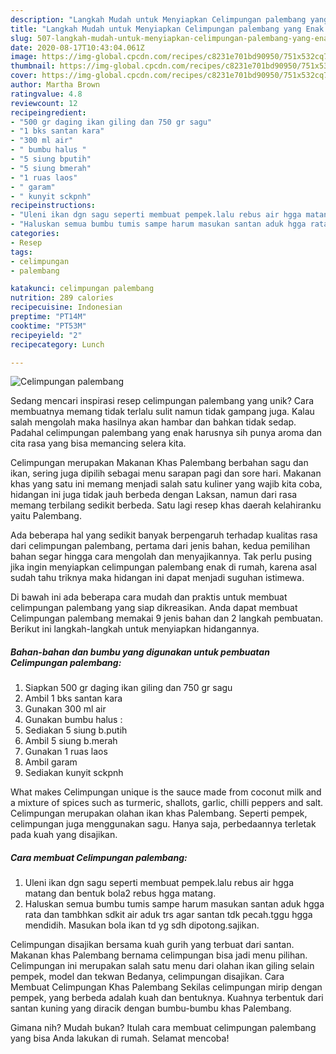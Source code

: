 ```yaml
---
description: "Langkah Mudah untuk Menyiapkan Celimpungan palembang yang Enak Banget"
title: "Langkah Mudah untuk Menyiapkan Celimpungan palembang yang Enak Banget"
slug: 507-langkah-mudah-untuk-menyiapkan-celimpungan-palembang-yang-enak-banget
date: 2020-08-17T10:43:04.061Z
image: https://img-global.cpcdn.com/recipes/c8231e701bd90950/751x532cq70/celimpungan-palembang-foto-resep-utama.jpg
thumbnail: https://img-global.cpcdn.com/recipes/c8231e701bd90950/751x532cq70/celimpungan-palembang-foto-resep-utama.jpg
cover: https://img-global.cpcdn.com/recipes/c8231e701bd90950/751x532cq70/celimpungan-palembang-foto-resep-utama.jpg
author: Martha Brown
ratingvalue: 4.8
reviewcount: 12
recipeingredient:
- "500 gr daging ikan giling dan 750 gr sagu"
- "1 bks santan kara"
- "300 ml air"
- " bumbu halus "
- "5 siung bputih"
- "5 siung bmerah"
- "1 ruas laos"
- " garam"
- " kunyit sckpnh"
recipeinstructions:
- "Uleni ikan dgn sagu seperti membuat pempek.lalu rebus air hgga matang dan bentuk bola2 rebus hgga matang."
- "Haluskan semua bumbu tumis sampe harum masukan santan aduk hgga rata dan tambhkan sdkit air aduk trs agar santan tdk pecah.tggu hgga mendidih. Masukan bola ikan td yg sdh dipotong.sajikan."
categories:
- Resep
tags:
- celimpungan
- palembang

katakunci: celimpungan palembang 
nutrition: 289 calories
recipecuisine: Indonesian
preptime: "PT14M"
cooktime: "PT53M"
recipeyield: "2"
recipecategory: Lunch

---
```



![Celimpungan palembang](https://img-global.cpcdn.com/recipes/c8231e701bd90950/751x532cq70/celimpungan-palembang-foto-resep-utama.jpg)

Sedang mencari inspirasi resep celimpungan palembang yang unik? Cara membuatnya memang tidak terlalu sulit namun tidak gampang juga. Kalau salah mengolah maka hasilnya akan hambar dan bahkan tidak sedap. Padahal celimpungan palembang yang enak harusnya sih punya aroma dan cita rasa yang bisa memancing selera kita.

Celimpungan merupakan Makanan Khas Palembang berbahan sagu dan ikan, sering juga dipilih sebagai menu sarapan pagi dan sore hari. Makanan khas yang satu ini memang menjadi salah satu kuliner yang wajib kita coba, hidangan ini juga tidak jauh berbeda dengan Laksan, namun dari rasa memang terbilang sedikit berbeda. Satu lagi resep khas daerah kelahiranku yaitu Palembang.

Ada beberapa hal yang sedikit banyak berpengaruh terhadap kualitas rasa dari celimpungan palembang, pertama dari jenis bahan, kedua pemilihan bahan segar hingga cara mengolah dan menyajikannya. Tak perlu pusing jika ingin menyiapkan celimpungan palembang enak di rumah, karena asal sudah tahu triknya maka hidangan ini dapat menjadi suguhan istimewa.


Di bawah ini ada beberapa cara mudah dan praktis untuk membuat celimpungan palembang yang siap dikreasikan. Anda dapat membuat Celimpungan palembang memakai 9 jenis bahan dan 2 langkah pembuatan. Berikut ini langkah-langkah untuk menyiapkan hidangannya.

<!--inarticleads1-->

##### Bahan-bahan dan bumbu yang digunakan untuk pembuatan Celimpungan palembang:

1. Siapkan 500 gr daging ikan giling dan 750 gr sagu
1. Ambil 1 bks santan kara
1. Gunakan 300 ml air
1. Gunakan  bumbu halus :
1. Sediakan 5 siung b.putih
1. Ambil 5 siung b.merah
1. Gunakan 1 ruas laos
1. Ambil  garam
1. Sediakan  kunyit sckpnh


What makes Celimpungan unique is the sauce made from coconut milk and a mixture of spices such as turmeric, shallots, garlic, chilli peppers and salt. Celimpungan merupakan olahan ikan khas Palembang. Seperti pempek, celimpungan juga menggunakan sagu. Hanya saja, perbedaannya terletak pada kuah yang disajikan. 

<!--inarticleads2-->

##### Cara membuat Celimpungan palembang:

1. Uleni ikan dgn sagu seperti membuat pempek.lalu rebus air hgga matang dan bentuk bola2 rebus hgga matang.
1. Haluskan semua bumbu tumis sampe harum masukan santan aduk hgga rata dan tambhkan sdkit air aduk trs agar santan tdk pecah.tggu hgga mendidih. Masukan bola ikan td yg sdh dipotong.sajikan.


Celimpungan disajikan bersama kuah gurih yang terbuat dari santan. Makanan khas Palembang bernama celimpungan bisa jadi menu pilihan. Celimpungan ini merupakan salah satu menu dari olahan ikan giling selain pempek, model dan tekwan Bedanya, celimpungan disajikan. Cara Membuat Celimpungan Khas Palembang Sekilas celimpungan mirip dengan pempek, yang berbeda adalah kuah dan bentuknya. Kuahnya terbentuk dari santan kuning yang diracik dengan bumbu-bumbu khas Palembang. 

Gimana nih? Mudah bukan? Itulah cara membuat celimpungan palembang yang bisa Anda lakukan di rumah. Selamat mencoba!
